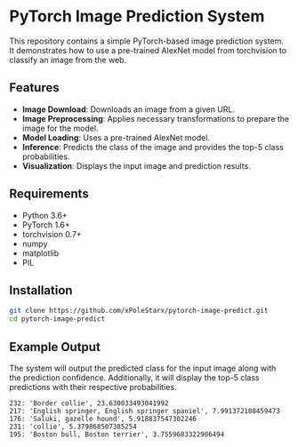 # PyTorch Image Prediction System

This repository contains a simple PyTorch-based image prediction system. It demonstrates how to use a pre-trained AlexNet model from torchvision to classify an image from the web.

## Features

- **Image Download**: Downloads an image from a given URL.
- **Image Preprocessing**: Applies necessary transformations to prepare the image for the model.
- **Model Loading**: Uses a pre-trained AlexNet model.
- **Inference**: Predicts the class of the image and provides the top-5 class probabilities.
- **Visualization**: Displays the input image and prediction results.

## Requirements

- Python 3.6+
- PyTorch 1.6+
- torchvision 0.7+
- numpy
- matplotlib
- PIL

## Installation

```bash
git clone https://github.com/xPoleStarx/pytorch-image-predict.git
cd pytorch-image-predict
```
## Example Output

The system will output the predicted class for the input image along with the prediction confidence. Additionally, it will display the top-5 class predictions with their respective probabilities.

```shell
232: 'Border collie', 23.630033493041992
217: 'English springer, English springer spaniel', 7.991372108459473
176: 'Saluki, gazelle hound', 5.918837547302246
231: 'collie', 5.379868507385254
195: 'Boston bull, Boston terrier', 3.7559683322906494
